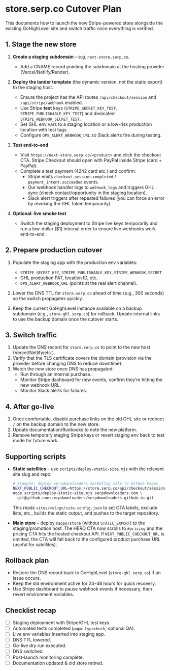 # store.serp.co Cutover Plan

This documents how to launch the new Stripe-powered store alongside the existing GoHighLevel site and switch traffic once everything is verified.

## 1. Stage the new store

1. **Create a staging subdomain** – e.g. `next-store.serp.co`.
   - Add a CNAME record pointing the subdomain at the hosting provider (Vercel/Netlify/Render).

2. **Deploy the lander template** (the dynamic version, not the static export) to the staging host.
   - Ensure the project has the API routes `/api/checkout/session` and `/api/stripe/webhook` enabled.
   - Use Stripe **test** keys (`STRIPE_SECRET_KEY_TEST`, `STRIPE_PUBLISHABLE_KEY_TEST`) and dedicated `STRIPE_WEBHOOK_SECRET_TEST`.
   - Set GHL env vars to a staging location or a low-risk production location with test tags.
   - Configure `OPS_ALERT_WEBHOOK_URL` so Slack alerts fire during testing.

3. **Test end-to-end**
   - Visit `https://next-store.serp.co/<product>` and click the checkout CTA. Stripe Checkout should open with PayPal inside Stripe (card + PayPal).
   - Complete a test payment (4242 card etc.) and confirm:
     - Stripe emits `checkout.session.completed` / `payment_intent.succeeded` events.
     - Our webhook handler logs to `webhook_logs` and triggers GHL sync (check contact/opportunity in the staging location).
     - Slack alert triggers after repeated failures (you can force an error by revoking the GHL token temporarily).

4. **Optional: live smoke test**
   - Switch the staging deployment to Stripe live keys temporarily and run a low-dollar ($1) internal order to ensure live webhooks work end-to-end.

## 2. Prepare production cutover

1. Populate the staging app with the production env variables:
   - `STRIPE_SECRET_KEY`, `STRIPE_PUBLISHABLE_KEY`, `STRIPE_WEBHOOK_SECRET`
   - GHL production PAT, location ID, etc.
   - `OPS_ALERT_WEBHOOK_URL` (points at the real alert channel).

2. Lower the DNS TTL for `store.serp.co` ahead of time (e.g., 300 seconds) so the switch propagates quickly.

3. Keep the current GoHighLevel instance available on a backup subdomain (e.g., `store-ghl.serp.co`) for rollback. Update internal links to use the backup domain once the cutover starts.

## 3. Switch traffic

1. Update the DNS record for `store.serp.co` to point to the new host (Vercel/Netlify/etc.).
2. Verify that the TLS certificate covers the domain (provision via the provider before changing DNS to reduce downtime).
3. Watch the new store once DNS has propagated:
   - Run through an internal purchase.
   - Monitor Stripe dashboard for new events, confirm they’re hitting the new webhook URL.
   - Monitor Slack alerts for failures.

## 4. After go-live

1. Once comfortable, disable purchase links on the old GHL site or redirect `/` on the backup domain to the new store.
2. Update documentation/Runbooks to note the new platform.
3. Remove temporary staging Stripe keys or revert staging env back to test mode for future work.

## Supporting scripts

- **Static satellites** – use `scripts/deploy-static-site.mjs` with the relevant site slug and repo:

  ```bash
  # Example: deploy serpdownloaders marketing site to GitHub Pages
  NEXT_PUBLIC_CHECKOUT_URL=https://store.serp.co/api/checkout/session \
  node scripts/deploy-static-site.mjs serpdownloaders.com \
    git@github.com:serpdownloaders/serpdownloaders.github.io.git
  ```

  This reads `sites/<slug>/site.config.json` to set CTA labels, exclude lists, etc., builds the static output, and pushes to the target repository.

- **Main store** – deploy `@apps/store` (without `STATIC_EXPORT`) to the staging/promotion host. The HERO CTA now scrolls to `#pricing` and the pricing CTA hits the hosted checkout API. If `NEXT_PUBLIC_CHECKOUT_URL` is omitted, the CTA will fall back to the configured product purchase URL (useful for satellites).

## Rollback plan

- Restore the DNS record back to GoHighLevel (`store-ghl.serp.co`) if an issue occurs.
- Keep the old environment active for 24–48 hours for quick recovery.
- Use Stripe dashboard to pause webhook events if necessary, then revert environment variables.

## Checklist recap

- [ ] Staging deployment with Stripe/GHL test keys.
- [ ] Automated tests completed (`pnpm typecheck`, optional QA).
- [ ] Live env variables inserted into staging app.
- [ ] DNS TTL lowered.
- [ ] Go-live dry run executed.
- [ ] DNS switched.
- [ ] Post-launch monitoring complete.
- [ ] Documentation updated & old store retired.
